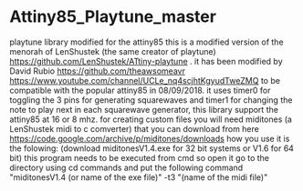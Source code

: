 # Attiny85_Playtune_master
playtune library modified for the attiny85
this is a modified version of the menorah of LenShustek (the same creator of playtune) https://github.com/LenShustek/ATtiny-playtune .
it has been modified by David Rubio https://github.com/theawsomeavr https://www.youtube.com/channel/UCLe_nq4scjhtKgyudTweZMQ
to be compatible with the popular attiny85 in 08/09/2018.
it uses timer0 for toggling the 3 pins for generating squarewaves and timer1 for changing the note
to play next in each squarewave generator, this library support the attiny85 at 16 or 8 mhz.
for creating custom files you will need miditones (a LenShustek midi to c comverter) that you can download from
here https://code.google.com/archive/p/miditones/downloads
how you use it is the folowing:
(download miditonesV1.4.exe for 32 bit systems or V1.6 for 64 bit)
this program needs to be executed from cmd so open it
go to the directory using cd commands and put the following command
"miditonesV1.4 (or name of the exe file)" -t3 "(name of the midi file)"
